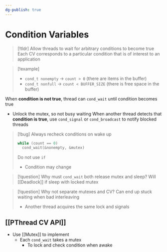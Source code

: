 ```yaml
---
dg-publish: true
---
```

# Condition Variables
> [!tldr] Allow threads to wait for arbitrary conditions to become true
> Each CV corresponds to a particular condition that is of interest to an application


> [!example]
> - `cond_t nonempty` → `count > 0` (there are items in the buffer)
> - `cond_t nonfull` → `count < BUFFER_SIZE` (there is free space in the buffer)

When **condition is not true**, thread can `cond_wait` until condition becomes true
* Unlock the mutex, so not busy waiting
When another thread detects that **condition is true**, use `cond_signal` or `cond_broadcast` to notify blocked threads

> [!bug] Always recheck conditions on wake up
> ```c
> while (count == 0)
> 	cond_wait(&nonempty, &mutex)
> ```
> Do not use `if`
> * Condition may change

> [!question] Why must `cond_wait` both release mutex and sleep?
> Will [[Deadlock]] if sleep with locked mutex

> [!question] Why not separate mutexes and CV?
> Can end up stuck waiting when bad interleaving
> * Another thread acquires the same lock and signals


## [[PThread CV API]]
* Use [[Mutex]] to implement
	* Each `cond_wait` takes a mutex
		* To lock and check condition when awake
